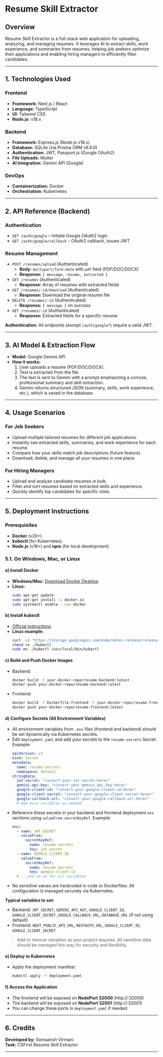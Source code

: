 # Resume Skill Extractor

## Overview
Resume Skill Extractor is a full-stack web application for uploading, analyzing, and managing resumes. It leverages AI to extract skills, work experience, and summaries from resumes, helping job seekers optimize their applications and enabling hiring managers to efficiently filter candidates.

---

## 1. Technologies Used

### Frontend
- **Framework:** Next.js / React
- **Language:** TypeScript
- **UI:** Tailwind CSS
- **Node.js:** v18.x

### Backend
- **Framework:** Express.js (Node.js v18.x)
- **Database:** SQLite (via Prisma ORM v6.6.0)
- **Authentication:** JWT, Passport.js (Google OAuth2)
- **File Uploads:** Multer
- **AI Integration:** Gemini API (Google)

### DevOps
- **Containerization:** Docker
- **Orchestration:** Kubernetes

---

## 2. API Reference (Backend)

### Authentication
- `GET /auth/google` – Initiate Google OAuth2 login
- `GET /auth/google/callback` – OAuth2 callback, issues JWT

### Resume Management
- `POST /resumes/upload` (Authenticated)
  - **Body:** `multipart/form-data` with `pdf` field (PDF/DOC/DOCX)
  - **Response:** `{ message, resume, extracted }`
- `GET /resumes` (Authenticated)
  - **Response:** Array of resumes with extracted fields
- `GET /resumes/:id/download` (Authenticated)
  - **Response:** Download the original resume file
- `DELETE /resumes/:id` (Authenticated)
  - **Response:** `{ message }` on success
- `GET /resumes/:id` (Authenticated)
  - **Response:** Extracted fields for a specific resume

**Authentication:** All endpoints (except `/auth/google*`) require a valid JWT.

---

## 3. AI Model & Extraction Flow
- **Model:** Google Gemini API
- **How it works:**
  1. User uploads a resume (PDF/DOC/DOCX).
  2. Text is extracted from the file.
  3. The text is sent to Gemini with a prompt emphasizing a concise, professional summary and skill extraction.
  4. Gemini returns structured JSON (summary, skills, work experience, etc.), which is saved in the database.

---

## 4. Usage Scenarios

### For Job Seekers
- Upload multiple tailored resumes for different job applications.
- Instantly see extracted skills, summaries, and work experience for each resume.
- Compare how your skills match job descriptions (future feature).
- Download, delete, and manage all your resumes in one place.

### For Hiring Managers
- Upload and analyze candidate resumes in bulk.
- Filter and sort resumes based on extracted skills and experience.
- Quickly identify top candidates for specific roles.

---

## 5. Deployment Instructions

### Prerequisites
- **Docker** (v20+)
- **kubectl** (for Kubernetes)
- **Node.js** (v18+) and **npm** (for local development)

### 5.1. On Windows, Mac, or Linux

#### a) Install Docker
- **Windows/Mac:** [Download Docker Desktop](https://www.docker.com/products/docker-desktop/)
- **Linux:**
  ```sh
  sudo apt-get update
  sudo apt-get install -y docker.io
  sudo systemctl enable --now docker
  ```

#### b) Install kubectl
- [Official instructions](https://kubernetes.io/docs/tasks/tools/)
- **Linux example:**
  ```sh
  curl -LO "https://storage.googleapis.com/kubernetes-release/release/$(curl -s https://storage.googleapis.com/kubernetes-release/release/stable.txt)/bin/linux/amd64/kubectl"
  chmod +x ./kubectl
  sudo mv ./kubectl /usr/local/bin/kubectl
  ```

#### c) Build and Push Docker Images
- Backend:
  ```sh
  docker build -t your-docker-repo/resume-backend:latest .
  docker push your-docker-repo/resume-backend:latest
  ```
- Frontend:
  ```sh
  docker build -f Dockerfile.frontend -t your-docker-repo/resume-frontend:latest .
  docker push your-docker-repo/resume-frontend:latest
  ```

#### d) Configure Secrets (All Environment Variables)
- All environment variables from `.env` files (frontend and backend) should be set dynamically via Kubernetes secrets.
- Edit `deployment.yaml` and add your secrets to the `resume-secrets` Secret. Example:
  ```yaml
  apiVersion: v1
  kind: Secret
  metadata:
    name: resume-secrets
    namespace: default
  stringData:
    jwt-secret: "<insert-your-jwt-secret-here>"
    gemini-api-key: "<insert-your-gemini-api-key-here>"
    google-client-id: "<insert-your-google-client-id-here>"
    google-client-secret: "<insert-your-google-client-secret-here>"
    google-callback-url: "<insert-your-google-callback-url-here>"
    # Add more variables as needed
  ```
- Reference these secrets in your backend and frontend deployment `env` sections using `valueFrom.secretKeyRef`. Example:
  ```yaml
  env:
    - name: JWT_SECRET
      valueFrom:
        secretKeyRef:
          name: resume-secrets
          key: jwt-secret
    - name: GOOGLE_CLIENT_ID
      valueFrom:
        secretKeyRef:
          name: resume-secrets
          key: google-client-id
    # ...and so on for all variables
  ```
- No sensitive values are hardcoded in code or Dockerfiles. All configuration is managed securely via Kubernetes.

**Typical variables to set:**
- Backend: `JWT_SECRET`, `GEMINI_API_KEY`, `GOOGLE_CLIENT_ID`, `GOOGLE_CLIENT_SECRET`, `GOOGLE_CALLBACK_URL`, `DATABASE_URL` (if not using default)
- Frontend: `NEXT_PUBLIC_API_URL`, `NEXTAUTH_URL`, `GOOGLE_CLIENT_ID`, `GOOGLE_CLIENT_SECRET`

> Add or remove variables as your project requires. All sensitive data should be managed this way for security and flexibility.

#### e) Deploy to Kubernetes
- Apply the deployment manifest:
  ```sh
  kubectl apply -f deployment.yaml
  ```

#### f) Access the Application
- The frontend will be exposed on **NodePort 32000** (http://<your-node-ip>:32000)
- The backend will be exposed on **NodePort 32001** (http://<your-node-ip>:32001)
- You can change these ports in `deployment.yaml` if needed.

---

## 6. Credits

**Developed by:** Somaansh Virmani  
**Task:** CSFirst Resume Skill Extractor

---

